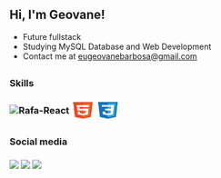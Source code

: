 ## Hi, I'm Geovane!

- Future fullstack
- Studying MySQL Database and Web Development
- Contact me at eugeovanebarbosa@gmail.com

##

<div style="display: inline_block">
  <h3>Skills<h3>
  <img align="center" alt="Rafa-React" height="30" width="40" src="https://github.com/user-attachments/assets/ec874d32-2d02-436c-9969-7f5f44c23b9d">
  <img align="center" alt="Rafa-HTML" height="30" width="40" src="https://raw.githubusercontent.com/devicons/devicon/master/icons/html5/html5-original.svg">
  <img align="center" alt="Rafa-CSS" height="30" width="40" src="https://raw.githubusercontent.com/devicons/devicon/master/icons/css3/css3-original.svg">
</div>

##
 <h3>Social media<h3>
  <a href="https://www.linkedin.com/in/geovane-oliveira-barbosa-aa411a259" target="_blank"><img src="https://img.shields.io/badge/-LinkedIn-%230077B5?style=for-the-badge&logo=linkedin&logoColor=white" target="_blank"></a>
  <a href="https://instagram.com/_geovaneoliveirab" target="_blank"><img src="https://img.shields.io/badge/-Instagram-%23E4405F?style=for-the-badge&logo=instagram&logoColor=white" target="_blank"></a>
  <a href = "eugeovanebarbosa@gmail.com"><img src="https://img.shields.io/badge/-Gmail-%23333?style=for-the-badge&logo=gmail&logoColor=white" target="_blank"></a>
